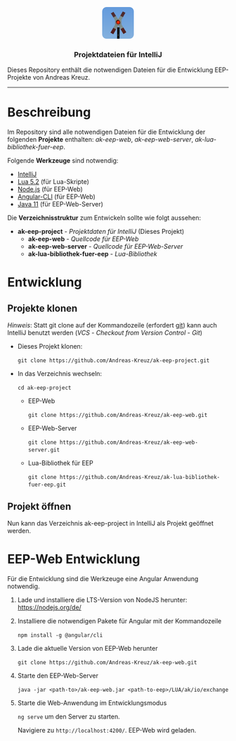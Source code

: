 <p align="center">
  <a href="http://andreas-kreuz.github.io/ak-lua-bibliothek-fuer-eep">
    <img src="assets/img/avatar-andreas-kreuz-128.png" alt="" width=72 height=72>
  </a>
  <h3 align="center">Projektdateien für IntelliJ</h3>
  <p>
    Dieses Repository enthält die notwendigen Dateien für die Entwicklung EEP-Projekte von Andreas Kreuz.
  </p>
  
<hr>

# Beschreibung

Im Repository sind alle notwendigen Dateien für die Entwicklung der folgenden **Projekte** enthalten:
_ak-eep-web_, _ak-eep-web-server_, _ak-lua-bibliothek-fuer-eep_.

Folgende **Werkzeuge** sind notwendig:
  * [IntelliJ](https://www.jetbrains.com/idea/)
  * [Lua 5.2](http://luabinaries.sourceforge.net/download.html) (für Lua-Skripte)
  * [Node.js](https://nodejs.org/en/) (für EEP-Web)
  * [Angular-CLI](https://angular.io/) (für EEP-Web)
  * [Java 11](https://jdk.java.net/11/) (für EEP-Web-Server) 


Die **Verzeichnisstruktur** zum Entwickeln sollte wie folgt aussehen: 
  
  * **ak-eep-project** - _Projektdaten für IntelliJ_ (Dieses Projekt)
    * **ak-eep-web** - _Quellcode für EEP-Web_
    * **ak-eep-web-server** - _Quellcode für EEP-Web-Server_
    * **ak-lua-bibliothek-fuer-eep** - _Lua-Bibliothek_


# Entwicklung

## Projekte klonen

_Hinweis_: Statt git clone auf der Kommandozeile (erfordert [git](https://git-scm.com/downloads)) kann auch 
IntelliJ benutzt werden (_VCS_ - _Checkout from Version Control_ - _Git_)

* Dieses Projekt klonen:

    `git clone https://github.com/Andreas-Kreuz/ak-eep-project.git`

* In das Verzeichnis wechseln:

    `cd ak-eep-project` 
    
    * EEP-Web
    
      `git clone https://github.com/Andreas-Kreuz/ak-eep-web.git`
    
    * EEP-Web-Server
    
      `git clone https://github.com/Andreas-Kreuz/ak-eep-web-server.git`
    
    * Lua-Bibliothek für EEP
    
      `git clone https://github.com/Andreas-Kreuz/ak-lua-bibliothek-fuer-eep.git`

## Projekt öffnen

Nun kann das Verzeichnis ak-eep-project in IntelliJ als Projekt geöffnet werden.



# EEP-Web Entwicklung

Für die Entwicklung sind die Werkzeuge eine Angular Anwendung notwendig.

1) Lade und installiere die LTS-Version von NodeJS herunter:
   https://nodejs.org/de/

2) Installiere die notwendigen Pakete für Angular mit der Kommandozeile

   `npm install -g @angular/cli`

3) Lade die aktuelle Version von EEP-Web herunter

    `git clone https://github.com/Andreas-Kreuz/ak-eep-web.git`

4) Starte den EEP-Web-Server

   `java -jar <path-to>/ak-eep-web.jar <path-to-eep>/LUA/ak/io/exchange` 

6) Starte die Web-Anwendung im Entwicklungsmodus

   `ng serve` um den Server zu starten.

   Navigiere zu `http://localhost:4200/`. EEP-Web wird geladen.
